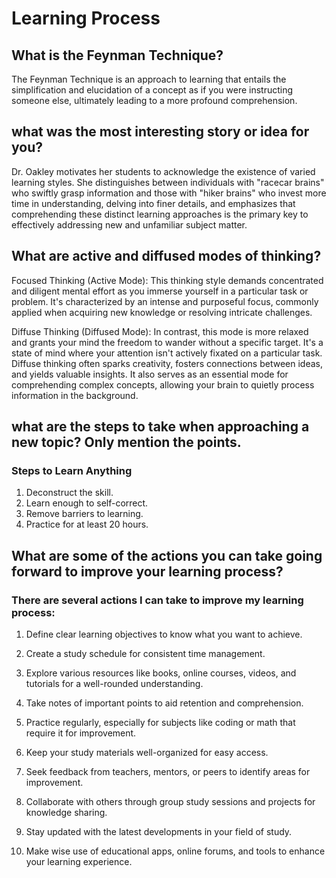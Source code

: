 #                                Learning Process

## What is the Feynman Technique?

The Feynman Technique is an approach to learning that entails the simplification and elucidation of a concept as if you were instructing someone else, ultimately leading to a more profound comprehension.

## what was the most interesting story or idea for you?

Dr. Oakley motivates her students to acknowledge the existence of varied learning styles. She distinguishes between individuals with "racecar brains" who swiftly grasp information and those with "hiker brains" who invest more time in understanding, delving into finer details, and emphasizes that comprehending these distinct learning approaches is the primary key to effectively addressing new and unfamiliar subject matter.

## What are active and diffused modes of thinking?

Focused Thinking (Active Mode): This thinking style demands concentrated and diligent mental effort as you immerse yourself in a particular task or problem. It's characterized by an intense and purposeful focus, commonly applied when acquiring new knowledge or resolving intricate challenges.

Diffuse Thinking (Diffused Mode): In contrast, this mode is more relaxed and grants your mind the freedom to wander without a specific target. It's a state of mind where your attention isn't actively fixated on a particular task. Diffuse thinking often sparks creativity, fosters connections between ideas, and yields valuable insights. It also serves as an essential mode for comprehending complex concepts, allowing your brain to quietly process information in the background.

##  what are the steps to take when approaching a new topic? Only mention the points.

### Steps to Learn Anything

1. Deconstruct the skill.
2. Learn enough to self-correct.
3. Remove barriers to learning.
4. Practice for at least 20 hours.

## What are some of the actions you can take going forward to improve your learning process?

### There are several actions I can take to improve my learning process:

1. Define clear learning objectives to know what you want to achieve.

2. Create a study schedule for consistent time management.

3. Explore various resources like books, online courses, videos, and tutorials for a well-rounded understanding.

4. Take notes of important points to aid retention and comprehension.

5. Practice regularly, especially for subjects like coding or math that require it for improvement.

6. Keep your study materials well-organized for easy access.

7. Seek feedback from teachers, mentors, or peers to identify areas for improvement.

8. Collaborate with others through group study sessions and projects for knowledge sharing.

9. Stay updated with the latest developments in your field of study.

10. Make wise use of educational apps, online forums, and tools to enhance your learning experience.

